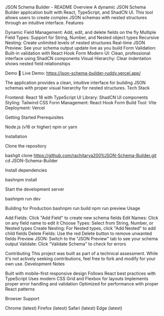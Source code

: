 
JSON Schema Builder - README
Overview
A dynamic JSON Schema Builder application built with React, TypeScript, and ShadCN UI. This tool allows users to create complex JSON schemas with nested structures through an intuitive interface.
Features

Dynamic Field Management: Add, edit, and delete fields on the fly
Multiple Field Types: Support for String, Number, and Nested object types
Recursive Nesting: Create unlimited levels of nested structures
Real-time JSON Preview: See your schema output update live as you build
Form Validation: Built-in validation with React Hook Form
Modern UI: Clean, professional interface using ShadCN components
Visual Hierarchy: Clear indentation shows nested field relationships

Demo
🔗 Live Demo: <https://json-schema-builder-ruddy.vercel.app/>

The application provides a clean, intuitive interface for building JSON schemas with proper visual hierarchy for nested structures.
Tech Stack

Frontend: React 18 with TypeScript
UI Library: ShadCN UI components
Styling: Tailwind CSS
Form Management: React Hook Form
Build Tool: Vite
Deployment: Vercel

Getting Started
Prerequisites

Node.js (v16 or higher)
npm or yarn

Installation

Clone the repository

bashgit clone <https://github.com/rachitarya2001/JSON-Schema-Builder.git>
cd JSON-Schema-Builder

Install dependencies

bashnpm install

Start the development server

bashnpm run dev


Building for Production
bashnpm run build
npm run preview
Usage

Add Fields: Click "Add Field" to create new schema fields
Edit Names: Click on any field name to edit it
Choose Types: Select from String, Number, or Nested types
Create Nesting: For Nested types, click "Add Nested" to add child fields
Delete Fields: Use the red Delete button to remove unwanted fields
Preview JSON: Switch to the "JSON Preview" tab to see your schema output
Validate: Click "Validate Schema" to check for errors


Contributing
This project was built as part of a technical assessment. While it's not actively seeking contributions, feel free to fork and modify for your own use.
Development Notes

Built with mobile-first responsive design
Follows React best practices with TypeScript
Uses modern CSS Grid and Flexbox for layouts
Implements proper error handling and validation
Optimized for performance with proper React patterns

Browser Support

Chrome (latest)
Firefox (latest)
Safari (latest)
Edge (latest)